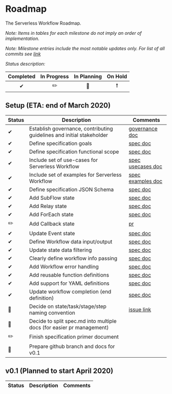 # Roadmap

The Serverless Workflow Roadmap.

_Note: Items in tables for each milestone do not imply an order of implementation._

_Note: Milestone entries include the most notable updates only. For list of all commits see [link](https://github.com/cncf/wg-serverless/commits/master)_

_Status description:_

| Completed | In Progress | In Planning | On Hold |
| --- | --- |  --- | --- |
|  <center>✔</center> | <center>✏️</center> | <center>🚩</center> | <center>❗️</center>

## Setup (ETA: end of March 2020)

| Status | Description | Comments |
| --- | --- |  --- |
|  ✔ | Establish governance, contributing guidelines and initial stakeholder | [governance doc](governance/readme.md)  |
|  ✔ | Define specification goals | [spec doc](spec.md) |
|  ✔ | Define specification functional scope | [spec doc](spec.md) |
|  ✔ | Include set of use-cases for Serverless Workflow | [spec usecases doc](spec-usecases.md) |
|  ✔ | Include set of examples for Serverless Workflow | [spec examples doc](spec-examples.md) |
|  ✔ | Define specification JSON Schema | [spec doc](spec.md) |
|  ✔ | Add SubFlow state | [spec doc](spec.md) |
|  ✔ | Add Relay state | [spec doc](spec.md) |
|  ✔ | Add ForEach state | [spec doc](spec.md) |
|  ✏️ | Add Callback state | [pr](https://github.com/cncf/wg-serverless/pull/174) |
|  ✔ | Update Event state| [spec doc](spec.md) |
|  ✔ | Define Workflow data input/output | [spec doc](spec.md) |
|  ✔ | Update state data filtering | [spec doc](spec.md) |
|  ✔ | Clearly define workflow info passing | [spec doc](spec.md) |
|  ✔ | Add Workflow error handling | [spec doc](spec.md) |
|  ✔ | Add reusable function definitions | [spec doc](spec.md) |
|  ✔ | Add support for YAML definitions | [spec doc](spec.md) |
|  ✔ | Update workflow completion (end definition) | [spec doc](spec.md) |
|  🚩 | Decide on state/task/stage/step naming convention | [issue link](https://github.com/cncf/wg-serverless/issues/127) |
|  🚩 | Decide to split spec.md into multiple docs (for easier pr management) | |
|  ✏️ | Finish specification primer document | |
|  🚩 | Prepare github branch and docs for v0.1 | |

## v0.1 (Planned to start April 2020)

| Status | Description | Comments |
| --- | --- |  --- |
